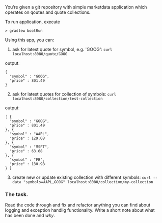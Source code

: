 You’re given a git repository with simple marketdata application which operates on qoutes and quote collections.

To run application, execute
  
```
> gradlew bootRun
```

Using this app, you can:

1. ask for latest quote for symbol, e.g. 'GOOG': ``` curl localhost:8080/quote/GOOG ```

output:
```
{
  "symbol" : "GOOG",
  "price" : 801.49
}
```

2. ask for latest quotes for collection of symbols: ```curl localhost:8080/collection/test-collection```
 
output: 
```
[ {
  "symbol" : "GOOG",
  "price" : 801.49
}, {
  "symbol" : "AAPL",
  "price" : 129.08
}, {
  "symbol" : "MSFT",
  "price" : 63.68
}, {
  "symbol" : "FB",
  "price" : 130.98
} ] 
```
3. create new or update existing collection with different symbols: ```curl --data "symbols=AAPL,GOOG" localhost:8080/collection/my-collection```
 
### The task.

Read the code through and fix and refactor anything you can find about logging and exception handlig functionality. 
Write a short note about what has been done and *why*.